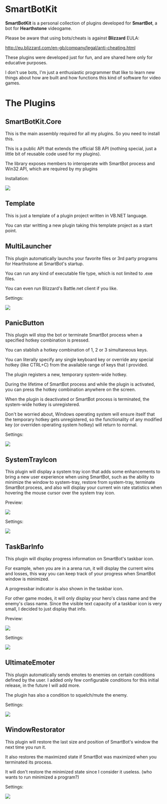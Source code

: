 ﻿# **SmartBotKit**

**SmartBotKit** is a personal collection of plugins developed for **SmartBot**, a bot for **Hearthstone** videogame.

Please be aware that using bots/cheats is against **Blizzard** EULA:

http://eu.blizzard.com/en-gb/company/legal/anti-cheating.html

These plugins were developed just for fun, and are shared here only for educative purposes. 

I don't use bots, I'm just a enthusiastic programmer that like to learn new things about how are built and how functions this kind of software for video games.

# **The Plugins**

## SmartBotKit.Core
This is the main assembly required ﻿for all my plugins. So you need to install this.﻿ 

This is a public API that extends the official SB API (nothing special, just a little bit of reusable code used ﻿for my plugins).

The library exposes members to interoperate with SmartBot process and Win32 API, which are required by my plugins

Installation:

![](https://i.imgur.com/CjbUmW8.png)

## Template
This is just a template of a plugin project written in VB.NET language.

You can star writting a new plugin taking this template project as a start point.

## MultiLauncher
This plugin automatically launchs your favorite files or 3rd party programs for Hearthstone at SmartBot's startup.

You can run any kind of executable file type, which is not limited to .exe files.

You can even run Blizzard's Battle.net client if you like. 

Settings:

![](https://i.imgur.com/BMZavKT.png)

## PanicButton
This plugin will stop the bot or terminate SmartBot process when a specified hotkey combination is pressed.

You can stablish a hotkey combination of 1, 2 or 3 simultaneous keys.

You can literally specify any single keyboard key or override any special hotkey (like CTRL+C) from the available range of keys that I provided.

The plugin registers a new, temporary system-wide hotkey.

During the lifetime of SmartBot process and while the plugin is activated, you can press the hotkey combination anywhere on the screen.

When the plugin is deactivated or SmartBot process is terminated, the system-wide hotkey is unregistered.

Don't be worried about, Windows operating system will ensure itself that the temporary hotkey ﻿gets unregistered,
so the functionality of any modified key (or overriden operating system hotkey) will return to normal. 

Settings:

![](https://i.imgur.com/tUXTWGv.png)

## SystemTrayIcon
This plugin will display a system tray icon that adds some enhancements to bring a new user experience when using SmartBot,﻿
such as the ability to minimize the window to system-tray, restore from system-tray, terminate SmartBot process,
and also will display your current win rate statistics when hovering the mouse cursor over the system tray icon. 

Preview:

![](https://i.imgur.com/Kpx6rXQ.png)

Settings:

![](https://i.imgur.com/a7NKPxC.png)

## TaskBarInfo
This ﻿plugin will display progress information on SmartBot's taskbar icon﻿﻿.

For example, when you are in a arena run, it will display the current wins and losses,
this way you can keep track of your progress when SmartBot window is minimized.

A progressbar indicator is also shown in the taskbar icon. ﻿

For other game modes, it will only display your hero's class name and the enemy's class name﻿﻿.
Since the visible text capacity of a taskbar icon is very small, I decided to just display that info. 

Preview:

![](https://i.imgur.com/4kU0sbu.png)

Settings:

![](https://i.imgur.com/eKiY7fT.png)

## UltimateEmoter
This plugin automatically sends emotes to enemies on certain conditions defined by the user.
I added only few configurable conditions for this initial release, in the future I will add more.

The plugin has also a condition to squelch/mute the enemy. 

Settings:

![](https://i.imgur.com/mL8zInj.png)

## WindowRestorator
This plugin will restore the last size and position of SmartBot's window the next time you run it.

It also restores the maximized state if SmartBot was maximized when you terminated its ﻿process.

It will don't restore the minimized state since I consider it useless. (who wants to run minimized a program?)

Settings:

![](https://i.imgur.com/EGyBLgA.png)
